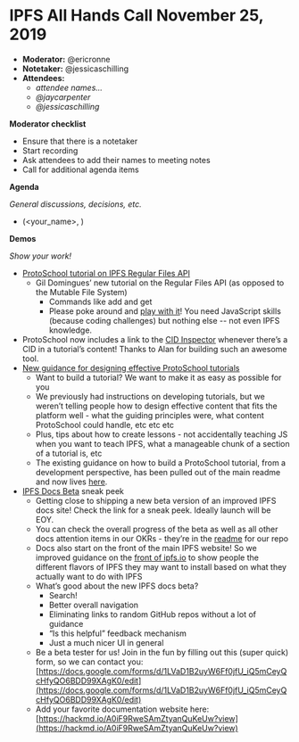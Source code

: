 # IPFS All Hands Call November 25, 2019



*   **Moderator:** @ericronne
*   **Notetaker:** @jessicaschilling
*   **Attendees:**
    *   _attendee names…_
    *   _@jaycarpenter_
    *   _@jessicaschilling_

**Moderator checklist**



*   Ensure that there is a notetaker
*   Start recording
*   Ask attendees to add their names to meeting notes
*   Call for additional agenda items

**Agenda**

_General discussions, decisions, etc._



*   (<your_name>, )

**Demos**

_Show your work!_



*   [ProtoSchool tutorial on IPFS Regular Files API](https://proto.school/#/regular-files-api)
    *   Gil Domingues’ new tutorial on the Regular Files API (as opposed to the Mutable File System)
        *   Commands like add and get
        *   Please poke around and [play with it](https://proto.school/#/regular-files-api)! You need JavaScript skills (because coding challenges) but nothing else -- not even IPFS knowledge.
*   ProtoSchool now includes a link to the [CID Inspector](https://cid.ipfs.io/) whenever there’s a CID in a tutorial’s content! Thanks to Alan for building such an awesome tool.
*   [New guidance for designing effective ProtoSchool tutorials](https://github.com/ProtoSchool/protoschool.github.io/blob/code/DESIGNING_TUTORIALS.md)
    *   Want to build a tutorial? We want to make it as easy as possible for you
    *   We previously had instructions on developing tutorials, but we weren’t telling people how to design effective content that fits the platform well -  what the guiding principles were, what content ProtoSchool could handle, etc etc etc 
    *   Plus, tips about how to create lessons - not accidentally teaching JS when you want to teach IPFS, what a manageable chunk of a section of a tutorial is, etc
    *   The existing guidance on how to build a ProtoSchool tutorial, from a development perspective, has been pulled out of the main readme and now lives [here](https://github.com/ProtoSchool/protoschool.github.io/blob/code/DEVELOPING_TUTORIALS.md).
*   [IPFS Docs Beta](https://docs.ipfs.io/) sneak peek
    *   Getting close to shipping a new beta version of an improved IPFS docs site! Check the link for a sneak peek. Ideally launch will be EOY.
    *   You can check the overall progress of the beta as well as all other docs attention items in our OKRs - they’re in the [readme](https://github.com/ipfs/docs) for our repo
    *   Docs also start on the front of the main IPFS website! So we improved guidance on the [front of ipfs.io](https://ipfs.io/#install ) to show people the different flavors of IPFS they may want to install based on what they actually want to do with IPFS
    *   What’s good about the new IPFS docs beta?
        *   Search!
        *   Better overall navigation
        *   Eliminating links to random GitHub repos without a lot of guidance
        *   “Is this helpful” feedback mechanism
        *   Just a much nicer UI in general
    *   Be a beta tester for us! Join in the fun by filling out this (super quick) form, so we can contact you: [https://docs.google.com/forms/d/1LVaD1B2uyW6Ff0jfU_iQ5mCeyQcHfyQO6BDD99XAgK0/edit](https://docs.google.com/forms/d/1LVaD1B2uyW6Ff0jfU_iQ5mCeyQcHfyQO6BDD99XAgK0/edit) 
    *   Add your favorite documentation website here: [https://hackmd.io/A0iF9RweSAmZtyanQuKeUw?view](https://hackmd.io/A0iF9RweSAmZtyanQuKeUw?view)